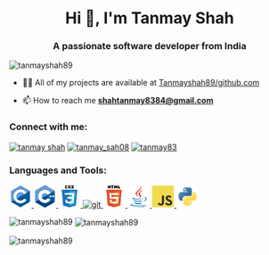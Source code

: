 <h1 align="center">Hi 👋, I'm Tanmay Shah</h1>
<h3 align="center">A passionate software developer from India</h3>

<p align="left"> <img src="https://komarev.com/ghpvc/?username=tanmayshah89&label=Profile%20views&color=0e75b6&style=flat" alt="tanmayshah89" /> </p>

- 👨‍💻 All of my projects are available at [Tanmayshah89/github.com](Tanmayshah89/github.com)

- 📫 How to reach me **shahtanmay8384@gmail.com**

<h3 align="left">Connect with me:</h3>
<p align="left">
<a href="https://linkedin.com/in/tanmay shah" target="blank"><img align="center" src="https://raw.githubusercontent.com/rahuldkjain/github-profile-readme-generator/master/src/images/icons/Social/linked-in-alt.svg" alt="tanmay shah" height="30" width="40" /></a>
<a href="https://instagram.com/tanmay_sah08" target="blank"><img align="center" src="https://raw.githubusercontent.com/rahuldkjain/github-profile-readme-generator/master/src/images/icons/Social/instagram.svg" alt="tanmay_sah08" height="30" width="40" /></a>
<a href="https://www.leetcode.com/tanmay83" target="blank"><img align="center" src="https://raw.githubusercontent.com/rahuldkjain/github-profile-readme-generator/master/src/images/icons/Social/leet-code.svg" alt="tanmay83" height="30" width="40" /></a>
</p>

<h3 align="left">Languages and Tools:</h3>
<p align="left"> <a href="https://www.cprogramming.com/" target="_blank" rel="noreferrer"> <img src="https://raw.githubusercontent.com/devicons/devicon/master/icons/c/c-original.svg" alt="c" width="40" height="40"/> </a> <a href="https://www.w3schools.com/cpp/" target="_blank" rel="noreferrer"> <img src="https://raw.githubusercontent.com/devicons/devicon/master/icons/cplusplus/cplusplus-original.svg" alt="cplusplus" width="40" height="40"/> </a> <a href="https://www.w3schools.com/css/" target="_blank" rel="noreferrer"> <img src="https://raw.githubusercontent.com/devicons/devicon/master/icons/css3/css3-original-wordmark.svg" alt="css3" width="40" height="40"/> </a> <a href="https://git-scm.com/" target="_blank" rel="noreferrer"> <img src="https://www.vectorlogo.zone/logos/git-scm/git-scm-icon.svg" alt="git" width="40" height="40"/> </a> <a href="https://www.w3.org/html/" target="_blank" rel="noreferrer"> <img src="https://raw.githubusercontent.com/devicons/devicon/master/icons/html5/html5-original-wordmark.svg" alt="html5" width="40" height="40"/> </a> <a href="https://www.java.com" target="_blank" rel="noreferrer"> <img src="https://raw.githubusercontent.com/devicons/devicon/master/icons/java/java-original.svg" alt="java" width="40" height="40"/> </a> <a href="https://developer.mozilla.org/en-US/docs/Web/JavaScript" target="_blank" rel="noreferrer"> <img src="https://raw.githubusercontent.com/devicons/devicon/master/icons/javascript/javascript-original.svg" alt="javascript" width="40" height="40"/> </a> <a href="https://www.python.org" target="_blank" rel="noreferrer"> <img src="https://raw.githubusercontent.com/devicons/devicon/master/icons/python/python-original.svg" alt="python" width="40" height="40"/> </a> </p>

<p><img align="left" src="https://github-readme-stats.vercel.app/api/top-langs?username=tanmayshah89&show_icons=true&locale=en&layout=compact" alt="tanmayshah89" /></p>

<p>&nbsp;<img align="center" src="https://github-readme-stats.vercel.app/api?username=tanmayshah89&show_icons=true&locale=en" alt="tanmayshah89" /></p>

<p><img align="center" src="https://github-readme-streak-stats.herokuapp.com/?user=tanmayshah89&" alt="tanmayshah89" /></p>

